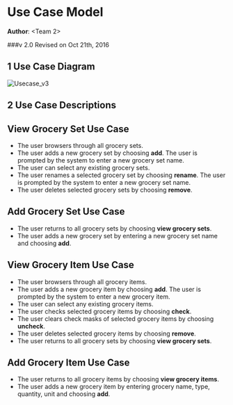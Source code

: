 # Use Case Model

**Author**: \<Team 2\>

###v 2.0
Revised on Oct 21th, 2016

## 1 Use Case Diagram

![Usecase_v3](https://github.gatech.edu/gt-omscs-se-2016fall/6300Fall16Team02/blob/group-deliverable4/GroupProject/Docs/images/Usecasemodel_v3.png)


## 2 Use Case Descriptions

## View Grocery Set Use Case
- The user browsers through all grocery sets.
- The user adds a new grocery set by choosing **add**. The user is prompted by the system to enter a new grocery set name.
- The user can select any existing grocery sets.
- The user renames a selected grocery set by choosing **rename**. The user is prompted by the system to enter a new grocery set name.
- The user deletes selected grocery sets by choosing **remove**.

## Add Grocery Set Use Case
- The user returns to all grocery sets by choosing **view grocery sets**.
- The user adds a new grocery set by entering a new grocery set name and choosing **add**. 

## View Grocery Item Use Case
- The user browsers through all grocery items.
- The user adds a new grocery item by choosing **add**. The user is prompted by the system to enter a new grocery item.
- The user can select any existing grocery items.
- The user checks selected grocery items by choosing **check**.
- The user clears check masks of selected grocery items by choosing **uncheck**.
- The user deletes selected grocery items by choosing **remove**.
- The user returns to all grocery sets by choosing **view grocery sets**.

## Add Grocery Item Use Case
- The user returns to all grocery items by choosing **view grocery items**.
- The user adds a new grocery item by entering grocery name, type, quantity, unit and choosing **add**. 
